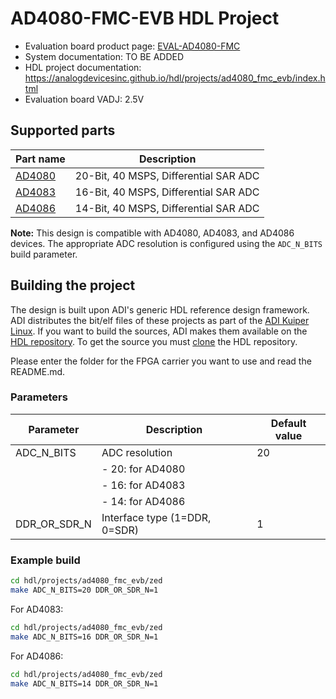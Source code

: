# AD4080-FMC-EVB HDL Project

- Evaluation board product page: [EVAL-AD4080-FMC](https://www.analog.com/eval-ad4080-fmc)
- System documentation: TO BE ADDED
- HDL project documentation: https://analogdevicesinc.github.io/hdl/projects/ad4080_fmc_evb/index.html
- Evaluation board VADJ: 2.5V

## Supported parts

| Part name                                     | Description                                                        |
|-----------------------------------------------|--------------------------------------------------------------------|
| [AD4080](https://www.analog.com/ad4080)       | 20-Bit, 40 MSPS, Differential SAR ADC                              |
| [AD4083](https://www.analog.com/ad4083)       | 16-Bit, 40 MSPS, Differential SAR ADC                              |
| [AD4086](https://www.analog.com/ad4086)       | 14-Bit, 40 MSPS, Differential SAR ADC                              |

**Note:** This design is compatible with AD4080, AD4083, and AD4086 devices. The appropriate ADC resolution is configured using the `ADC_N_BITS` build parameter.

## Building the project

The design is built upon ADI's generic HDL reference design framework.
ADI distributes the bit/elf files of these projects as part of the
[ADI Kuiper Linux](https://wiki.analog.com/resources/tools-software/linux-software/kuiper-linux).
If you want to build the sources, ADI makes them available on the
[HDL repository](https://github.com/analogdevicesinc/hdl).
To get the source you must
[clone](https://git-scm.com/book/en/v2/Git-Basics-Getting-a-Git-Repository)
the HDL repository.

Please enter the folder for the FPGA carrier you want to use and read the README.md.

### Parameters

| Parameter      | Description                                                 | Default value |
|----------------|-------------------------------------------------------------|---------------|
| ADC_N_BITS     | ADC resolution                                              | 20            |
|                | - 20: for AD4080                                            |               |
|                | - 16: for AD4083                                            |               |
|                | - 14: for AD4086                                            |               |
| DDR_OR_SDR_N   | Interface type (1=DDR, 0=SDR)                               | 1             |

### Example build

```bash
cd hdl/projects/ad4080_fmc_evb/zed
make ADC_N_BITS=20 DDR_OR_SDR_N=1
```

For AD4083:
```bash
cd hdl/projects/ad4080_fmc_evb/zed
make ADC_N_BITS=16 DDR_OR_SDR_N=1
```

For AD4086:
```bash
cd hdl/projects/ad4080_fmc_evb/zed
make ADC_N_BITS=14 DDR_OR_SDR_N=1
```
